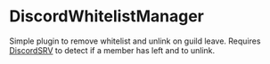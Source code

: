 ﻿# DiscordWhitelistManager
Simple plugin to remove whitelist and unlink on guild leave. Requires [DiscordSRV](https://github.com/DiscordSRV/DiscordSRV) to detect if a member has left and to unlink.
